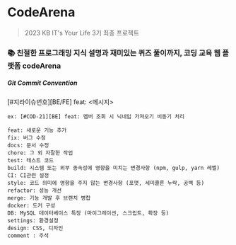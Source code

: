 # CodeArena

> 2023 KB IT's Your Life 3기 최종 프로젝트

### 📚 친절한 프로그래밍 지식 설명과 재미있는 퀴즈 풀이까지, 코딩 교육 웹 플랫폼 codeArena

##### Git Commit Convention
[#지라이슈번호][BE/FE] feat: <메시지>

```
ex: [#COD-21][BE] feat: 멤버 조회 시 닉네임 가져오기 비동기 처리

feat: 새로운 기능 추가
fix: 버그 수정
docs: 문서 수정
chore: 그 외 자잘한 작업
test: 테스트 코드
build: 시스템 또는 외부 종속성에 영향을 미치는 변경사항 (npm, gulp, yarn 레벨)
CI: CI관련 설정
style: 코드 의미에 영향을 주지 않는 변경사항 (포맷, 세미콜론 누락, 공백 등)
refactor: 성능 개선
merge: 기능 개발 후 브랜치 병합
docker: 도커 구성
DB: MySQL 데이터베이스 특정 (마이그레이션, 스크립트, 확장 등)
settings: 환경설정
design: CSS, 디자인
comment : 주석

```



